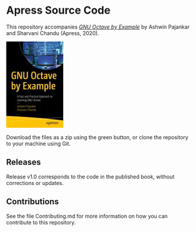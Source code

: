 # Apress Source Code

This repository accompanies [*GNU Octave by Example*](https://link.springer.com/book/10.1007/978-1-4842-6086-9) by Ashwin Pajankar and Sharvani Chandu (Apress, 2020).

[comment]: #cover
![Cover image](978-1-4842-6085-2.jpg)

Download the files as a zip using the green button, or clone the repository to your machine using Git.

## Releases

Release v1.0 corresponds to the code in the published book, without corrections or updates.

## Contributions

See the file Contributing.md for more information on how you can contribute to this repository.